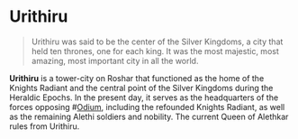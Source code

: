 # Urithiru
> Urithiru was said to be the center of the Silver Kingdoms, a city that held ten thrones, one for each king. It was the most majestic, most amazing, most important city in all the world.

**Urithiru** is a tower-city on Roshar that functioned as the home of the Knights Radiant and the central point of the Silver Kingdoms during the Heraldic Epochs. In the present day, it serves as the headquarters of the forces opposing #[Odium](characters/odium), including the refounded Knights Radiant, as well as the remaining Alethi soldiers and nobility. The current Queen of Alethkar rules from Urithiru.
